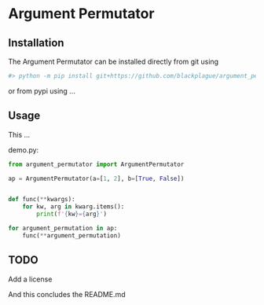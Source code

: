 # Argument Permutator

## Installation

The Argument Permutator can be installed directly from git using

```sh
#> python -m pip install git+https://github.com/blackplague/argument_permutator.git
```

or from pypi using ...

## Usage

This ...

demo.py:

```python
from argument_permutator import ArgumentPermutator

ap = ArgumentPermutator(a=[1, 2], b=[True, False])


def func(**kwargs):
    for kw, arg in kwarg.items():
        print(f'{kw}={arg}')

for argument_permutation in ap:
    func(**argument_permutation)
```

## TODO

Add a license

And this concludes the README.md

